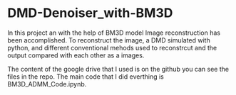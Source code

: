 # DMD-Denoiser_with-BM3D
In this project an with the help of BM3D model Image reconstruction has been accomplished. To reconstruct the image, a DMD simulated with python, and different conventional mehods used to reconstrcut and the output compared with each other as a images.

The content of the google drive that I used is on the github you can see the files in the repo. The main code that I did everthing is BM3D_ADMM_Code.ipynb.

